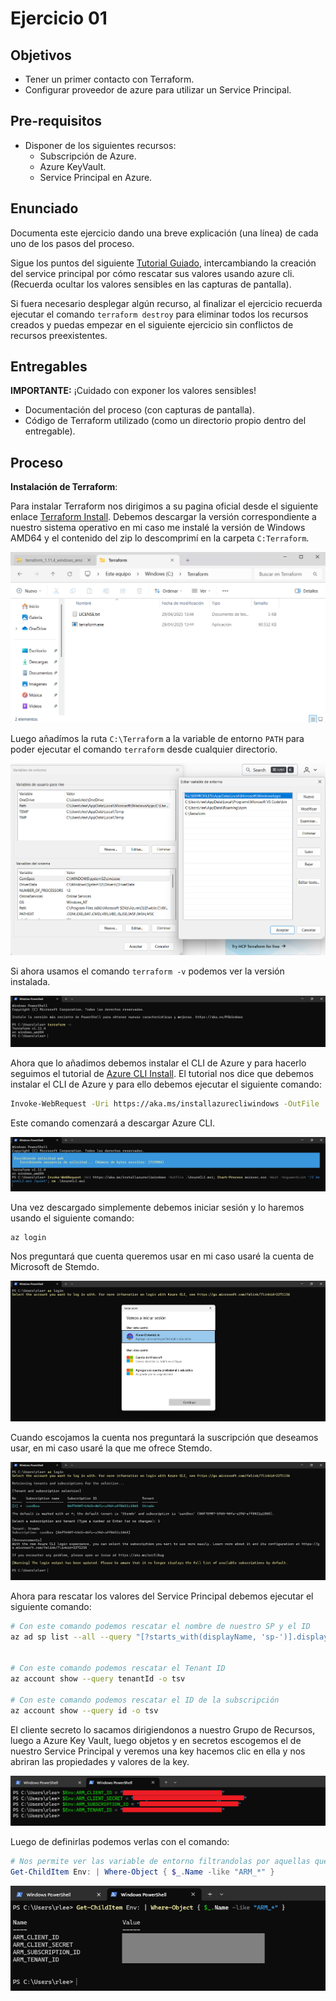# Ejercicio 01

## Objetivos

- Tener un primer contacto con Terraform.
- Configurar proveedor de azure para utilizar un Service Principal.

## Pre-requisitos

- Disponer de los siguientes recursos:
  - Subscripción de Azure.
  - Azure KeyVault.
  - Service Principal en Azure.

## Enunciado

Documenta este ejercicio dando una breve explicación (una línea) de cada uno de los pasos del proceso.

Sigue los puntos del siguiente [Tutorial Guiado][GuidedDoc], intercambiando la creación del service principal por cómo rescatar sus valores usando azure cli. (Recuerda ocultar los valores sensibles en las capturas de pantalla).

[GuidedDoc]: https://developer.hashicorp.com/terraform/tutorials/azure-get-started/azure-build

Si fuera necesario desplegar algún recurso, al finalizar el ejercicio recuerda ejecutar el comando `terraform destroy` para eliminar todos los recursos creados y puedas empezar en el siguiente ejercicio sin conflictos de recursos preexistentes.

## Entregables

**IMPORTANTE:** ¡Cuidado con exponer los valores sensibles!

- Documentación del proceso (con capturas de pantalla).
- Código de Terraform utilizado (como un directorio propio dentro del entregable).

## Proceso

**Instalación de Terraform**: 

Para instalar Terraform nos dirigimos a su pagina oficial desde el siguiente enlace [Terraform Install](https://developer.hashicorp.com/terraform/install). Debemos descargar la versión correspondiente a nuestro sistema operativo en mi caso me instalé la versión de Windows AMD64 y el contenido del zip lo descomprimí en la carpeta `C:Terraform`. 

![Descomprimiendo los ficheros en C:\Terraform](../../datos/imgs/eje1/img1_1.png)

Luego añadímos la ruta `C:\Terraform` a la variable de entorno `PATH` para poder ejecutar el comando `terraform` desde cualquier directorio.

![Añadiendo la variable de entorno](../../datos/imgs/eje1/img1_2.png)

Si ahora usamos el comando `terraform -v` podemos ver la versión instalada.

![Comprobando la versión de Terraform](../../datos/imgs/eje1/img1_3.png)

Ahora que lo añadimos debemos instalar el CLI de Azure y para hacerlo seguimos el tutorial de [Azure CLI Install](https://developer.hashicorp.com/terraform/tutorials/azure-get-started/azure-build). El tutorial nos dice que debemos instalar el CLI de Azure y para ello debemos ejecutar el siguiente comando:

```bash
Invoke-WebRequest -Uri https://aka.ms/installazurecliwindows -OutFile .\AzureCLI.msi; Start-Process msiexec.exe -Wait -ArgumentList '/I AzureCLI.msi /quiet'; rm .\AzureCLI.msi
```

Este comando comenzará a descargar Azure CLI.

![Descargando Azure CLI](../../datos/imgs/eje1/img1_4.png)

Una vez descargado simplemente debemos iniciar sesión y lo haremos usando el siguiente comando:

```bash
az login
```

Nos preguntará que cuenta queremos usar en mi caso usaré la cuenta de Microsoft de Stemdo.

![Escogiendo cuenta](../../datos/imgs/eje1/img1_5.png)

Cuando escojamos la cuenta nos preguntará la suscripción que deseamos usar, en mi caso usaré la que me ofrece Stemdo.

![Escogemos la suscripcion](../../datos/imgs/eje1/img1_6.png)

Ahora para rescatar los valores del Service Principal debemos ejecutar el siguiente comando:

```bash
# Con este comando podemos rescatar el nombre de nuestro SP y el ID
az ad sp list --all --query "[?starts_with(displayName, 'sp-')].displayName" -o table


# Con este comando podemos rescatar el Tenant ID
az account show --query tenantId -o tsv

# Con este comando podemos rescatar el ID de la subscripción
az account show --query id -o tsv
```

El cliente secreto lo sacamos dirigiendonos a nuestro Grupo de Recursos, luego a Azure Key Vault, luego objetos y en secretos escogemos el de nuestro Service Principal y veremos una key hacemos clic en ella y nos abriran las propiedades y valores de la key.

![Definiendo las variables de entorno](../../datos/imgs/eje1/img1_7.png)

Luego de definirlas podemos verlas con el comando: 

```powershell
# Nos permite ver las variable de entorno filtrandolas por aquellas que empiecen por ARM_
Get-ChildItem Env: | Where-Object { $_.Name -like "ARM_*" }
```

![Consultando las variables de entorno](../../datos/imgs/eje1/img1_8.png)